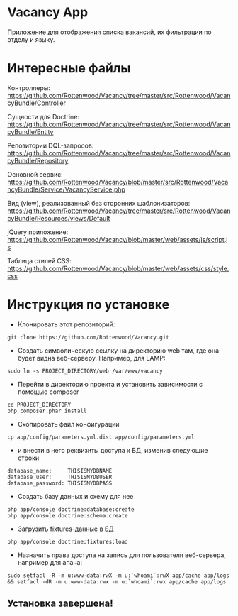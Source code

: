 Vacancy App
===========
Приложение для отображения списка вакансий, их фильтрации по отделу и языку.

Интересные файлы
======================
Контроллеры: https://github.com/Rottenwood/Vacancy/tree/master/src/Rottenwood/VacancyBundle/Controller

Сущности для Doctrine: https://github.com/Rottenwood/Vacancy/tree/master/src/Rottenwood/VacancyBundle/Entity

Репозитории DQL-запросов: https://github.com/Rottenwood/Vacancy/tree/master/src/Rottenwood/VacancyBundle/Repository

Основной сервис: https://github.com/Rottenwood/Vacancy/blob/master/src/Rottenwood/VacancyBundle/Service/VacancyService.php

Вид (view), реализованный без сторонних шаблонизаторов: https://github.com/Rottenwood/Vacancy/tree/master/src/Rottenwood/VacancyBundle/Resources/views/Default

jQuery приложение: https://github.com/Rottenwood/Vacancy/blob/master/web/assets/js/script.js

Таблица стилей CSS: https://github.com/Rottenwood/Vacancy/blob/master/web/assets/css/style.css

Инструкция по установке
=======================
* Клонировать этот репозиторий:
~~~console
git clone https://github.com/Rottenwood/Vacancy.git
~~~

* Создать символическую ссылку на директорию web там, где она будет видна веб-серверу. Например, для LAMP:
~~~
sudo ln -s PROJECT_DIRECTORY/web /var/www/vacancy
~~~

* Перейти в директорию проекта и установить зависимости с помощью composer
~~~
cd PROJECT_DIRECTORY
php composer.phar install
~~~

* Скопировать файл конфигурации
~~~
cp app/config/parameters.yml.dist app/config/parameters.yml
~~~

* и внести в него реквизиты доступа к БД, изменив следующие строки
~~~
database_name:     THISISMYDBNAME
database_user:     THISISMYDBUSER
database_password: THISISMYDBPASS
~~~

* Создать базу данных и схему для нее
~~~
php app/console doctrine:database:create
php app/console doctrine:schema:create
~~~

* Загрузить fixtures-данные в БД
~~~
php app/console doctrine:fixtures:load
~~~

* Назначить права доступа на запись для пользователя веб-сервера, например для апача:
~~~
sudo setfacl -R -m u:www-data:rwX -m u:`whoami`:rwX app/cache app/logs && setfacl -dR -m u:www-data:rwx -m u:`whoami`:rwx app/cache app/logs
~~~

## Установка завершена!
